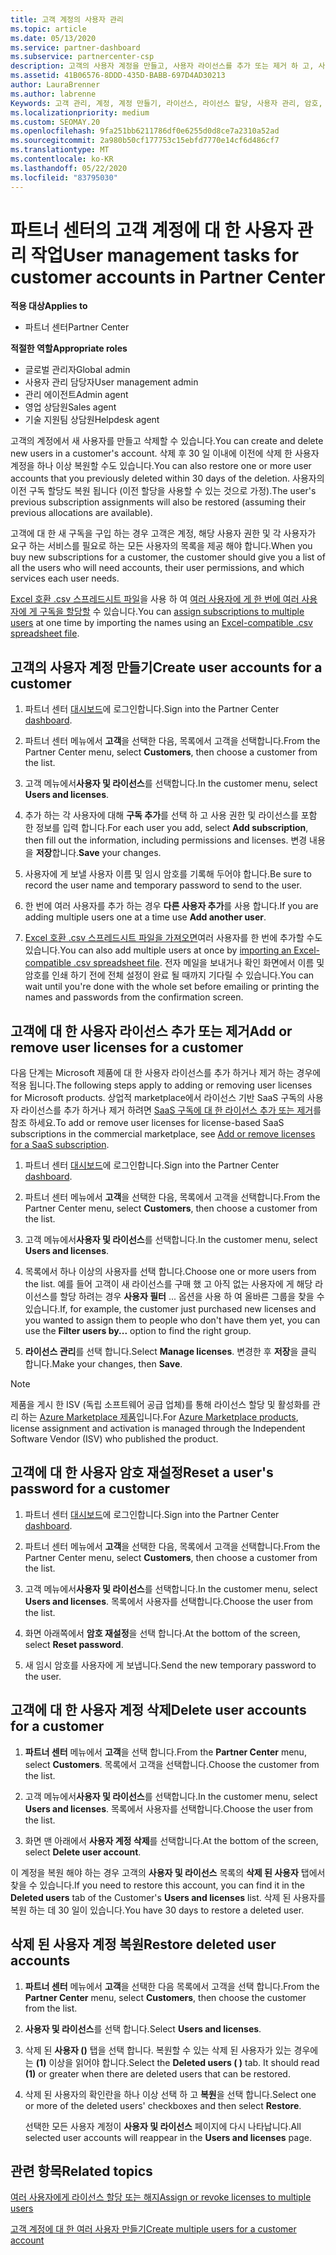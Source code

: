 ```yaml
---
title: 고객 계정의 사용자 관리
ms.topic: article
ms.date: 05/13/2020
ms.service: partner-dashboard
ms.subservice: partnercenter-csp
description: 고객의 사용자 계정을 만들고, 사용자 라이선스를 추가 또는 제거 하 고, 사용자 암호를 다시 설정 하거나, 사용자 계정을 삭제 하거나, 복원 하는 방법에 대해 알아봅니다.
ms.assetid: 41B06576-8DDD-435D-BABB-697D4AD30213
author: LauraBrenner
ms.author: labrenne
Keywords: 고객 관리, 계정, 계정 만들기, 라이선스, 라이선스 할당, 사용자 관리, 암호, 암호 재설정, 암호 변경
ms.localizationpriority: medium
ms.custom: SEOMAY.20
ms.openlocfilehash: 9fa251bb6211786df0e6255d0d8ce7a2310a52ad
ms.sourcegitcommit: 2a980b50cf177753c15ebfd7770e14cf6d486cf7
ms.translationtype: MT
ms.contentlocale: ko-KR
ms.lasthandoff: 05/22/2020
ms.locfileid: "83795030"
---
```

# <a name="user-management-tasks-for-customer-accounts-in-partner-center"></a><span data-ttu-id="718fb-104">파트너 센터의 고객 계정에 대 한 사용자 관리 작업</span><span class="sxs-lookup"><span data-stu-id="718fb-104">User management tasks for customer accounts in Partner Center</span></span>

<span data-ttu-id="718fb-105">**적용 대상**</span><span class="sxs-lookup"><span data-stu-id="718fb-105">**Applies to**</span></span>

- <span data-ttu-id="718fb-106">파트너 센터</span><span class="sxs-lookup"><span data-stu-id="718fb-106">Partner Center</span></span>

<span data-ttu-id="718fb-107">**적절한 역할**</span><span class="sxs-lookup"><span data-stu-id="718fb-107">**Appropriate roles**</span></span>

- <span data-ttu-id="718fb-108">글로벌 관리자</span><span class="sxs-lookup"><span data-stu-id="718fb-108">Global admin</span></span>
- <span data-ttu-id="718fb-109">사용자 관리 담당자</span><span class="sxs-lookup"><span data-stu-id="718fb-109">User management admin</span></span>
- <span data-ttu-id="718fb-110">관리 에이전트</span><span class="sxs-lookup"><span data-stu-id="718fb-110">Admin agent</span></span>
- <span data-ttu-id="718fb-111">영업 상담원</span><span class="sxs-lookup"><span data-stu-id="718fb-111">Sales agent</span></span>
- <span data-ttu-id="718fb-112">기술 지원팀 상담원</span><span class="sxs-lookup"><span data-stu-id="718fb-112">Helpdesk agent</span></span>

<span data-ttu-id="718fb-113">고객의 계정에서 새 사용자를 만들고 삭제할 수 있습니다.</span><span class="sxs-lookup"><span data-stu-id="718fb-113">You can create and delete new users in a customer's account.</span></span> <span data-ttu-id="718fb-114">삭제 후 30 일 이내에 이전에 삭제 한 사용자 계정을 하나 이상 복원할 수도 있습니다.</span><span class="sxs-lookup"><span data-stu-id="718fb-114">You can also restore one or more user accounts that you previously deleted within 30 days of the deletion.</span></span> <span data-ttu-id="718fb-115">사용자의 이전 구독 할당도 복원 됩니다 (이전 할당을 사용할 수 있는 것으로 가정).</span><span class="sxs-lookup"><span data-stu-id="718fb-115">The user's previous subscription assignments will also be restored (assuming their previous allocations are available).</span></span>

<span data-ttu-id="718fb-116">고객에 대 한 새 구독을 구입 하는 경우 고객은 계정, 해당 사용자 권한 및 각 사용자가 요구 하는 서비스를 필요로 하는 모든 사용자의 목록을 제공 해야 합니다.</span><span class="sxs-lookup"><span data-stu-id="718fb-116">When you buy new subscriptions for a customer, the customer should give you a list of all the users who will need accounts, their user permissions, and which services each user needs.</span></span>  

<span data-ttu-id="718fb-117">[Excel 호환 .csv 스프레드시트 파일](adding-multiple-users-to-a-customer-account.md)을 사용 하 여 [여러 사용자에 게 한 번에 여러 사용자에 게 구독을 할당할](bulk-license-provisioning-for-multiple-users.md) 수 있습니다.</span><span class="sxs-lookup"><span data-stu-id="718fb-117">You can [assign subscriptions to multiple users](bulk-license-provisioning-for-multiple-users.md) at one time by importing the names using an [Excel-compatible .csv spreadsheet file](adding-multiple-users-to-a-customer-account.md).</span></span>

<a href="" id="createuseraccounts"></a>

## <a name="create-user-accounts-for-a-customer"></a><span data-ttu-id="718fb-118">고객의 사용자 계정 만들기</span><span class="sxs-lookup"><span data-stu-id="718fb-118">Create user accounts for a customer</span></span>

1. <span data-ttu-id="718fb-119">파트너 센터 [대시보드](https://partner.microsoft.com/dashboard)에 로그인합니다.</span><span class="sxs-lookup"><span data-stu-id="718fb-119">Sign into the Partner Center [dashboard](https://partner.microsoft.com/dashboard).</span></span>

2. <span data-ttu-id="718fb-120">파트너 센터 메뉴에서 **고객**을 선택한 다음, 목록에서 고객을 선택합니다.</span><span class="sxs-lookup"><span data-stu-id="718fb-120">From the Partner Center menu, select **Customers**, then choose a customer from the list.</span></span>

3. <span data-ttu-id="718fb-121">고객 메뉴에서**사용자 및 라이선스**를 선택합니다.</span><span class="sxs-lookup"><span data-stu-id="718fb-121">In the customer menu, select **Users and licenses**.</span></span>

4. <span data-ttu-id="718fb-122">추가 하는 각 사용자에 대해 **구독 추가**를 선택 하 고 사용 권한 및 라이선스를 포함 한 정보를 입력 합니다.</span><span class="sxs-lookup"><span data-stu-id="718fb-122">For each user you add, select **Add subscription**, then fill out the information, including permissions and licenses.</span></span> <span data-ttu-id="718fb-123">변경 내용을 **저장**합니다.</span><span class="sxs-lookup"><span data-stu-id="718fb-123">**Save** your changes.</span></span>

5. <span data-ttu-id="718fb-124">사용자에 게 보낼 사용자 이름 및 임시 암호를 기록해 두어야 합니다.</span><span class="sxs-lookup"><span data-stu-id="718fb-124">Be sure to record the user name and temporary password to send to the user.</span></span>

6. <span data-ttu-id="718fb-125">한 번에 여러 사용자를 추가 하는 경우 **다른 사용자 추가**를 사용 합니다.</span><span class="sxs-lookup"><span data-stu-id="718fb-125">If you are adding multiple users one at a time use **Add another user**.</span></span>

7. <span data-ttu-id="718fb-126">[Excel 호환 .csv 스프레드시트 파일을 가져오면](adding-multiple-users-to-a-customer-account.md)여러 사용자를 한 번에 추가할 수도 있습니다.</span><span class="sxs-lookup"><span data-stu-id="718fb-126">You can also add multiple users at once by [importing an Excel-compatible .csv spreadsheet file](adding-multiple-users-to-a-customer-account.md).</span></span> <span data-ttu-id="718fb-127">전자 메일을 보내거나 확인 화면에서 이름 및 암호를 인쇄 하기 전에 전체 설정이 완료 될 때까지 기다릴 수 있습니다.</span><span class="sxs-lookup"><span data-stu-id="718fb-127">You can wait until you're done with the whole set before emailing or printing the names and passwords from the confirmation screen.</span></span>

<a href="" id="userlicensing"></a>

## <a name="add-or-remove-user-licenses-for-a-customer"></a><span data-ttu-id="718fb-128">고객에 대 한 사용자 라이선스 추가 또는 제거</span><span class="sxs-lookup"><span data-stu-id="718fb-128">Add or remove user licenses for a customer</span></span>

<span data-ttu-id="718fb-129">다음 단계는 Microsoft 제품에 대 한 사용자 라이선스를 추가 하거나 제거 하는 경우에 적용 됩니다.</span><span class="sxs-lookup"><span data-stu-id="718fb-129">The following steps apply to adding or removing user licenses for Microsoft products.</span></span> <span data-ttu-id="718fb-130">상업적 marketplace에서 라이선스 기반 SaaS 구독의 사용자 라이선스를 추가 하거나 제거 하려면 [SaaS 구독에 대 한 라이선스 추가 또는 제거](csp-commercial-marketplace-manage.md#add-or-remove-licenses-for-a-saas-subscription)를 참조 하세요.</span><span class="sxs-lookup"><span data-stu-id="718fb-130">To add or remove user licenses for license-based SaaS subscriptions in the commercial marketplace, see [Add or remove licenses for a SaaS subscription](csp-commercial-marketplace-manage.md#add-or-remove-licenses-for-a-saas-subscription).</span></span>

1. <span data-ttu-id="718fb-131">파트너 센터 [대시보드](https://partner.microsoft.com/dashboard)에 로그인합니다.</span><span class="sxs-lookup"><span data-stu-id="718fb-131">Sign into the Partner Center [dashboard](https://partner.microsoft.com/dashboard).</span></span>

2. <span data-ttu-id="718fb-132">파트너 센터 메뉴에서 **고객**을 선택한 다음, 목록에서 고객을 선택합니다.</span><span class="sxs-lookup"><span data-stu-id="718fb-132">From the Partner Center menu, select **Customers**, then choose a customer from the list.</span></span>

3. <span data-ttu-id="718fb-133">고객 메뉴에서**사용자 및 라이선스**를 선택합니다.</span><span class="sxs-lookup"><span data-stu-id="718fb-133">In the customer menu, select **Users and licenses**.</span></span>

4. <span data-ttu-id="718fb-134">목록에서 하나 이상의 사용자를 선택 합니다.</span><span class="sxs-lookup"><span data-stu-id="718fb-134">Choose one or more users from the list.</span></span> <span data-ttu-id="718fb-135">예를 들어 고객이 새 라이선스를 구매 했 고 아직 없는 사용자에 게 해당 라이선스를 할당 하려는 경우 **사용자 필터** ... 옵션을 사용 하 여 올바른 그룹을 찾을 수 있습니다.</span><span class="sxs-lookup"><span data-stu-id="718fb-135">If, for example, the customer just purchased new licenses and you wanted to assign them to people who don't have them yet, you can use the **Filter users by...** option to find the right group.</span></span>

5. <span data-ttu-id="718fb-136">**라이선스 관리**를 선택 합니다.</span><span class="sxs-lookup"><span data-stu-id="718fb-136">Select **Manage licenses**.</span></span> <span data-ttu-id="718fb-137">변경한 후 **저장**을 클릭 합니다.</span><span class="sxs-lookup"><span data-stu-id="718fb-137">Make your changes, then **Save**.</span></span>

> [!NOTE]
> <span data-ttu-id="718fb-138">제품을 게시 한 ISV (독립 소프트웨어 공급 업체)를 통해 라이선스 할당 및 활성화를 관리 하는 [Azure Marketplace 제품](csp-commercial-marketplace-manage.md#assign-licenses-and-activate-a-subscription-on-behalf-of-a-customer)입니다.</span><span class="sxs-lookup"><span data-stu-id="718fb-138">For [Azure Marketplace products](csp-commercial-marketplace-manage.md#assign-licenses-and-activate-a-subscription-on-behalf-of-a-customer), license assignment and activation is managed through the Independent Software Vendor (ISV) who published the product.</span></span>

<a href="" id="resetpassword"></a>

## <a name="reset-a-users-password-for-a-customer"></a><span data-ttu-id="718fb-139">고객에 대 한 사용자 암호 재설정</span><span class="sxs-lookup"><span data-stu-id="718fb-139">Reset a user's password for a customer</span></span>

1. <span data-ttu-id="718fb-140">파트너 센터 [대시보드](https://partner.microsoft.com/dashboard)에 로그인합니다.</span><span class="sxs-lookup"><span data-stu-id="718fb-140">Sign into the Partner Center [dashboard](https://partner.microsoft.com/dashboard).</span></span>

2. <span data-ttu-id="718fb-141">파트너 센터 메뉴에서 **고객**을 선택한 다음, 목록에서 고객을 선택합니다.</span><span class="sxs-lookup"><span data-stu-id="718fb-141">From the Partner Center menu, select **Customers**, then choose a customer from the list.</span></span>

3.  <span data-ttu-id="718fb-142">고객 메뉴에서**사용자 및 라이선스**를 선택합니다.</span><span class="sxs-lookup"><span data-stu-id="718fb-142">In the customer menu, select **Users and licenses**.</span></span> <span data-ttu-id="718fb-143">목록에서 사용자를 선택합니다.</span><span class="sxs-lookup"><span data-stu-id="718fb-143">Choose the user from the list.</span></span>

4.  <span data-ttu-id="718fb-144">화면 아래쪽에서 **암호 재설정**을 선택 합니다.</span><span class="sxs-lookup"><span data-stu-id="718fb-144">At the bottom of the screen, select **Reset password**.</span></span> 

5.  <span data-ttu-id="718fb-145">새 임시 암호를 사용자에 게 보냅니다.</span><span class="sxs-lookup"><span data-stu-id="718fb-145">Send the new temporary password to the user.</span></span>

<a href="" id="deleteuseraccounts"></a>

## <a name="delete-user-accounts-for-a-customer"></a><span data-ttu-id="718fb-146">고객에 대 한 사용자 계정 삭제</span><span class="sxs-lookup"><span data-stu-id="718fb-146">Delete user accounts for a customer</span></span>

1.  <span data-ttu-id="718fb-147">**파트너 센터** 메뉴에서 **고객**을 선택 합니다.</span><span class="sxs-lookup"><span data-stu-id="718fb-147">From the **Partner Center** menu, select **Customers**.</span></span> <span data-ttu-id="718fb-148">목록에서 고객을 선택합니다.</span><span class="sxs-lookup"><span data-stu-id="718fb-148">Choose the customer from the list.</span></span>

2.  <span data-ttu-id="718fb-149">고객 메뉴에서**사용자 및 라이선스**를 선택합니다.</span><span class="sxs-lookup"><span data-stu-id="718fb-149">In the customer menu, select **Users and licenses**.</span></span> <span data-ttu-id="718fb-150">목록에서 사용자를 선택합니다.</span><span class="sxs-lookup"><span data-stu-id="718fb-150">Choose the user from the list.</span></span>

3.  <span data-ttu-id="718fb-151">화면 맨 아래에서 **사용자 계정 삭제**를 선택합니다.</span><span class="sxs-lookup"><span data-stu-id="718fb-151">At the bottom of the screen, select **Delete user account**.</span></span>

<span data-ttu-id="718fb-152">이 계정을 복원 해야 하는 경우 고객의 **사용자 및 라이선스** 목록의 **삭제 된 사용자** 탭에서 찾을 수 있습니다.</span><span class="sxs-lookup"><span data-stu-id="718fb-152">If you need to restore this account, you can find it in the **Deleted users** tab of the Customer's **Users and licenses** list.</span></span> <span data-ttu-id="718fb-153">삭제 된 사용자를 복원 하는 데 30 일이 있습니다.</span><span class="sxs-lookup"><span data-stu-id="718fb-153">You have 30 days to restore a deleted user.</span></span>

<a href="" id="restoreuseraccounts"></a>

## <a name="restore-deleted-user-accounts"></a><span data-ttu-id="718fb-154">삭제 된 사용자 계정 복원</span><span class="sxs-lookup"><span data-stu-id="718fb-154">Restore deleted user accounts</span></span>

1.  <span data-ttu-id="718fb-155">**파트너 센터** 메뉴에서 **고객**을 선택한 다음 목록에서 고객을 선택 합니다.</span><span class="sxs-lookup"><span data-stu-id="718fb-155">From the **Partner Center** menu, select **Customers**, then choose the customer from the list.</span></span>

2.  <span data-ttu-id="718fb-156">**사용자 및 라이선스**를 선택 합니다.</span><span class="sxs-lookup"><span data-stu-id="718fb-156">Select **Users and licenses**.</span></span>

3.  <span data-ttu-id="718fb-157">삭제 된 **사용자 ()** 탭을 선택 합니다. 복원할 수 있는 삭제 된 사용자가 있는 경우에는 **(1)** 이상을 읽어야 합니다.</span><span class="sxs-lookup"><span data-stu-id="718fb-157">Select the **Deleted users ( )** tab. It should read **(1)** or greater when there are deleted users that can be restored.</span></span>

4.  <span data-ttu-id="718fb-158">삭제 된 사용자의 확인란을 하나 이상 선택 하 고 **복원**을 선택 합니다.</span><span class="sxs-lookup"><span data-stu-id="718fb-158">Select one or more of the deleted users' checkboxes and then select **Restore**.</span></span>

    <span data-ttu-id="718fb-159">선택한 모든 사용자 계정이 **사용자 및 라이선스** 페이지에 다시 나타납니다.</span><span class="sxs-lookup"><span data-stu-id="718fb-159">All selected user accounts will reappear in the **Users and licenses** page.</span></span>

## <a name="related-topics"></a><span data-ttu-id="718fb-160">관련 항목</span><span class="sxs-lookup"><span data-stu-id="718fb-160">Related topics</span></span>


[<span data-ttu-id="718fb-161">여러 사용자에게 라이선스 할당 또는 해지</span><span class="sxs-lookup"><span data-stu-id="718fb-161">Assign or revoke licenses to multiple users</span></span>](bulk-license-provisioning-for-multiple-users.md)

[<span data-ttu-id="718fb-162">고객 계정에 대 한 여러 사용자 만들기</span><span class="sxs-lookup"><span data-stu-id="718fb-162">Create multiple users for a customer account</span></span>](adding-multiple-users-to-a-customer-account.md)